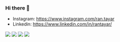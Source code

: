 ### Hi there 👋

- Instagram: https://www.instagram.com/ran.tayar
- Linkedin: https://www.linkedin.com/in/rantayar/


<img align="center" src="https://github-readme-stats.vercel.app/api?username=TgMrP" />
<img align="center" src="https://github-readme-stats.vercel.app/api/top-langs/?username=TgMrP&layout=compact" />
<img align="center" src="https://github-readme-stats.vercel.app/api/wakatime?username=TgMrP&layout=compact" />
<img align="center" src="https://organized-husky-ballcap.glitch.me/?id=tgmrp&" />

